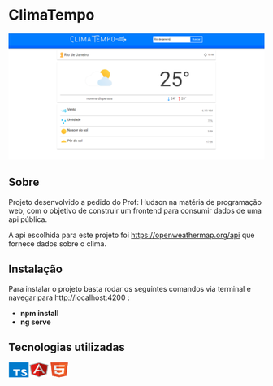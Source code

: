 # ClimaTempo

<img src="https://github.com/HenriqueJardel/ClimaTempo/blob/master/climaTempo.png">

## Sobre

Projeto desenvolvido a pedido do Prof: Hudson na matéria de programação web, com o objetivo de construir um frontend para consumir dados de uma api pública.

A api escolhida para este projeto foi https://openweathermap.org/api que fornece dados sobre o clima.


## Instalação

Para instalar o projeto basta rodar os seguintes comandos via terminal e navegar para http://localhost:4200 :

* <strong>npm install<strong/>
* <strong>ng serve<strong/>

## Tecnologias utilizadas

<img align="center" alt="Henri-Ts" height="30" width="40" src="https://raw.githubusercontent.com/devicons/devicon/master/icons/typescript/typescript-plain.svg"><img align="center" alt="Henri-Ts" height="30" width="40" src="https://raw.githubusercontent.com/devicons/devicon/master/icons/angularjs/angularjs-original.svg"><img align="center" alt="Henri-HTML" height="30" width="40" src="https://raw.githubusercontent.com/devicons/devicon/master/icons/html5/html5-original.svg">
